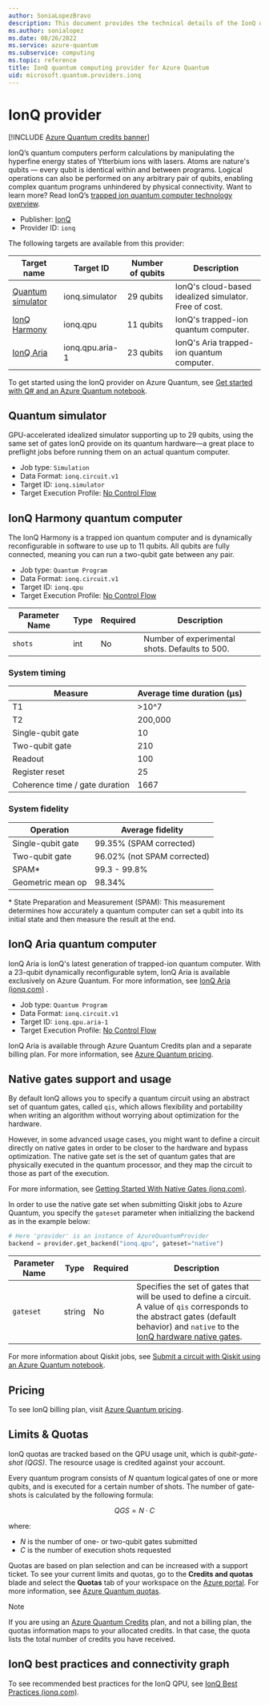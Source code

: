 ```yaml
---
author: SoniaLopezBravo
description: This document provides the technical details of the IonQ quantum computing provider
ms.author: sonialopez
ms.date: 08/26/2022
ms.service: azure-quantum
ms.subservice: computing
ms.topic: reference
title: IonQ quantum computing provider for Azure Quantum
uid: microsoft.quantum.providers.ionq
---
```


# IonQ provider

[!INCLUDE [Azure Quantum credits banner](includes/azure-quantum-credits.md)]

IonQ’s quantum computers perform calculations by manipulating the hyperfine energy states of Ytterbium ions with lasers. Atoms are nature's qubits — every qubit is identical within and between programs. Logical operations can also be performed on any arbitrary pair of qubits, enabling complex quantum programs unhindered by physical connectivity. Want to learn more? Read IonQ’s [trapped ion quantum computer technology overview](https://ionq.com/technology).

- Publisher: [IonQ](https://ionq.com)
- Provider ID: `ionq`

The following targets are available from this provider:

|Target name |	Target ID|	Number of qubits|	Description|
|---|---|---|---|
|[Quantum simulator](#quantum-simulator)	|ionq.simulator|	29 qubits|	IonQ's cloud-based idealized simulator. Free of cost.|
|[IonQ Harmony](#ionq-harmony-quantum-computer) |	ionq.qpu	|11 qubits	|IonQ's trapped-ion quantum computer.|
|[IonQ Aria](#ionq-aria-quantum-computer) |	ionq.qpu.aria-1	|23 qubits	|IonQ's Aria trapped-ion quantum computer.|

To get started using the IonQ provider on Azure Quantum, see [Get started with Q# and an Azure Quantum notebook](xref:microsoft.quantum.get-started.notebooks).

## Quantum simulator
GPU-accelerated idealized simulator supporting up to 29 qubits, using the same set of gates IonQ provide on its quantum hardware—a great place to preflight jobs before running them on an actual quantum computer.

- Job type: `Simulation`
- Data Format: `ionq.circuit.v1`
- Target ID: `ionq.simulator`
- Target Execution Profile: [No Control Flow](xref:microsoft.quantum.target-profiles)

## IonQ Harmony quantum computer
The IonQ Harmony is a trapped ion quantum computer and is dynamically reconfigurable in software to use up to 11 qubits. All qubits are fully connected, meaning you can run a two-qubit gate between any pair.

- Job type: `Quantum Program`
- Data Format: `ionq.circuit.v1`
- Target ID: `ionq.qpu`
- Target Execution Profile: [No Control Flow](xref:microsoft.quantum.target-profiles)

| Parameter Name | Type     | Required | Description |
|----------------|----------|----------|-------------|
| `shots`   | int    | No | Number of experimental shots. Defaults to 500. |

### System timing

| Measure | Average time duration (µs) |
|---------|----------------------------|
| T1 | >10^7 |
| T2 | 200,000 | 
| Single-qubit gate | 10 | 
| Two-qubit gate | 210 | 
| Readout | 100 | 
| Register reset | 25 | 
| Coherence time / gate duration | 1667 | 

### System fidelity

| Operation | Average fidelity |
|-----------|------------------|
| Single-qubit gate | 99.35% (SPAM corrected) |
| Two-qubit gate | 96.02% (not SPAM corrected) |
| SPAM* | 99.3 - 99.8% |
| Geometric mean op | 98.34% |

\* State Preparation and Measurement (SPAM): This measurement determines how accurately a quantum computer can set a qubit into its initial state and then measure the result at the end.

## IonQ Aria quantum computer

IonQ Aria is IonQ's latest generation of trapped-ion quantum computer. With a 23-qubit dynamically reconfigurable sytem, IonQ Aria is available exclusively on Azure Quantum. For more information, see [IonQ Aria (ionq.com)](https://ionq.com/news/february-23-2022-ionq-aria-furthers-lead) .

- Job type: `Quantum Program`
- Data Format: `ionq.circuit.v1`
- Target ID: `ionq.qpu.aria-1`
- Target Execution Profile: [No Control Flow](xref:microsoft.quantum.target-profiles)

IonQ Aria is available through Azure Quantum Credits plan and a separate billing plan. For more information, see [Azure Quantum pricing](/azure/quantum/pricing?tabs=tabid-aria%2Ctabid-AQcreditsQ%2Ctabid-payasgo%2Ctabid-learndevelop&pivots=ide-computing#ionq).

## Native gates support and usage

By default IonQ allows you to specify a quantum circuit using an abstract set of quantum gates, called `qis`, which allows flexibility and portability when writing an algorithm without worrying about optimization for the hardware.

However, in some advanced usage cases, you might want to define a circuit directly on native gates in order to be closer to the hardware and bypass optimization. The native gate set is the set of quantum gates that are physically executed in the quantum processor, and they map the circuit to those as part of the execution.

For more information, see [Getting Started With Native Gates (ionq.com)](https://ionq.com/docs/getting-started-with-native-gates).

In order to use the native gate set when submitting Qiskit jobs to Azure Quantum, you specify the `gateset` parameter when initializing the backend as in the example below:

```python
# Here 'provider' is an instance of AzureQuantumProvider
backend = provider.get_backend("ionq.qpu", gateset="native")
```

| Parameter Name | Type     | Required | Description |
|----------------|----------|----------|-------------|
| `gateset`   | string    | No | Specifies the set of gates that will be used to define a circuit. A value of `qis` corresponds to the abstract gates (default behavior) and `native` to the [IonQ hardware native gates](https://ionq.com/docs/getting-started-with-native-gates#introducing-the-native-gates).|

For more information about Qiskit jobs, see [Submit a circuit with Qiskit using an Azure Quantum notebook](xref:microsoft.quantum.quickstarts.computing.qiskit).

## Pricing

To see IonQ billing plan, visit [Azure Quantum pricing](xref:microsoft.quantum.providers-pricing#ionq).

## Limits & Quotas

IonQ quotas are tracked based on the QPU usage unit, which is *qubit-gate-shot (QGS)*. The resource usage is credited against your account.

Every quantum program consists of $N$ quantum logical gates of one or more qubits, and is executed for a certain number of shots. The number of gate-shots is calculated by the following formula:

$$
QGS = N · C
$$

where:

- $N$ is the number of one- or two-qubit gates submitted
- $C$ is the number of execution shots requested

Quotas are based on plan selection and can be increased with a support ticket. To see your current limits and quotas, go to the **Credits and quotas** blade and select the **Quotas** tab of your workspace on the [Azure portal](https://portal.azure.com). For more information, see [Azure Quantum quotas](xref:microsoft.quantum.quotas).

> [!NOTE]
> If you are using an [Azure Quantum Credits](xref:microsoft.quantum.credits) plan, and not a billing plan, the quotas information maps to your allocated credits. In that case, the quota lists the total number of credits you have received.

## IonQ best practices and connectivity graph

To see recommended best practices for the IonQ QPU, see [IonQ Best Practices (ionq.com)](https://ionq.com/best-practices).
